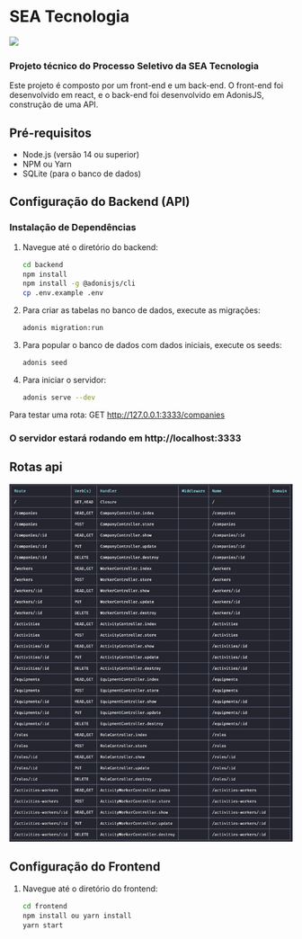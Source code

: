 # SEA Tecnologia

![](./frontend/images/apresentacao.gif)

### Projeto técnico do Processo Seletivo da SEA Tecnologia

Este projeto é composto por um front-end e um back-end. O front-end foi desenvolvido em react, e o back-end foi
desenvolvido em AdonisJS, construção de uma API.

## Pré-requisitos

- Node.js (versão 14 ou superior)
- NPM ou Yarn
- SQLite (para o banco de dados)

## Configuração do Backend (API)

### Instalação de Dependências

1. Navegue até o diretório do backend:
   ```sh
   cd backend
   npm install
   npm install -g @adonisjs/cli
   cp .env.example .env
   ```

2. Para criar as tabelas no banco de dados, execute as migrações:

   ```sh 
   adonis migration:run
   ```
3. Para popular o banco de dados com dados iniciais, execute os seeds:
    ```sh 
    adonis seed 
    ```
4. Para iniciar o servidor:
   ```sh 
   adonis serve --dev
   ```
Para testar uma rota: GET http://127.0.0.1:3333/companies   

### O servidor estará rodando em http://localhost:3333

## Rotas api

![](./frontend/images/routes.png)

## Configuração do Frontend

1. Navegue até o diretório do frontend:

   ```sh 
   cd frontend
   npm install ou yarn install
   yarn start
   ```

